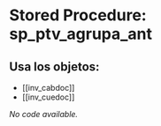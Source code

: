 # Stored Procedure: sp_ptv_agrupa_ant

## Usa los objetos:
- [[inv_cabdoc]]
- [[inv_cuedoc]]

*No code available.*
